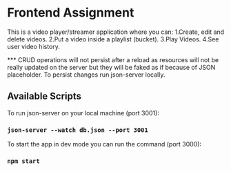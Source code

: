 # Frontend Assignment

This is a video player/streamer application where you can:
1.Create, edit and delete videos.
2.Put a video inside a playlist (bucket).
3.Play Videos.
4.See user video history.

\*\*\* CRUD operations will not persist after a reload as resources will not be really updated on the server but they will be faked as if because of JSON placeholder. To persist changes run json-server locally.

## Available Scripts

To run json-server on your local machine (port 3001):
### `json-server --watch db.json --port 3001`

To start the app in dev mode you can run the command (port 3000):
### `npm start`

